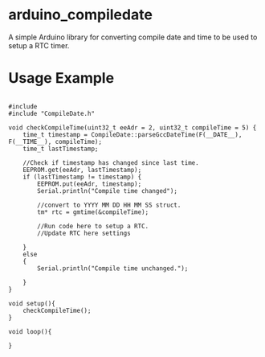 # arduino_compiledate
A simple Arduino library for converting compile date and time to be used to setup a RTC timer.

# Usage Example
<pre><code>
#include <time.h>
#include "CompileDate.h"

void checkCompileTime(uint32_t eeAdr = 2, uint32_t compileTime = 5) {
	time_t timestamp = CompileDate::parseGccDateTime(F(__DATE__), F(__TIME__), compileTime);
	time_t lastTimestamp;

	//Check if timestamp has changed since last time.
	EEPROM.get(eeAdr, lastTimestamp);
	if (lastTimestamp != timestamp) {
		EEPROM.put(eeAdr, timestamp);
		Serial.println("Compile time changed");

		//convert to YYYY MM DD HH MM SS struct.
		tm* rtc = gmtime(&compileTime);

		//Run code here to setup a RTC.
		//Update RTC here settings

	}
	else 
	{
		Serial.println("Compile time unchanged.");

	}
}

void setup(){
    checkCompileTime();
}

void loop(){

}
</code></pre>
